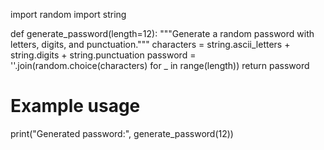 
import random
import string

def generate_password(length=12):
    """Generate a random password with letters, digits, and punctuation."""
    characters = string.ascii_letters + string.digits + string.punctuation
    password = ''.join(random.choice(characters) for _ in range(length))
    return password

# Example usage
print("Generated password:", generate_password(12))
